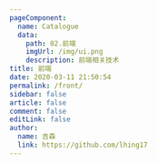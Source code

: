 ```yaml
---
pageComponent:
  name: Catalogue
  data:
    path: 02.前端
    imgUrl: /img/ui.png
    description: 前端相关技术
title: 前端
date: 2020-03-11 21:50:54
permalink: /front/
sidebar: false
article: false
comment: false
editLink: false
author:
  name: 吉森
  link: https://github.com/lhing17
---
```

